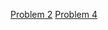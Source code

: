 [Problem 2](https://kensiecarr.github.io/Homework1/Problem2)
[Problem 4](https://kensiecarr.github.io/Homework1/Problem4)